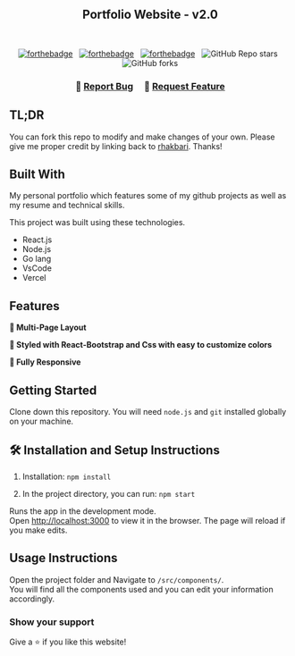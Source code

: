 <h2 align="center">
  Portfolio Website - v2.0<br/>
 
</h2>

<br/>

<center>

[![forthebadge](https://forthebadge.com/images/badges/built-with-love.svg)](https://forthebadge.com) &nbsp;
[![forthebadge](https://forthebadge.com/images/badges/made-with-javascript.svg)](https://forthebadge.com) &nbsp;
[![forthebadge](https://forthebadge.com/images/badges/open-source.svg)](https://forthebadge.com) &nbsp;
![GitHub Repo stars](https://img.shields.io/github/stars/rhakbari/Portfolio?color=red&logo=github&style=for-the-badge) &nbsp;
![GitHub forks](https://img.shields.io/github/forks/rhakbari/Portfolio?color=red&logo=github&style=for-the-badge)

</center>

<h3 align="center">
    🔹
    <a href="https://github.com/rhakbari/Portfolio/issues">Report Bug</a> &nbsp; &nbsp;
    🔹
    <a href="https://github.com/rhakbari/Portfolio/issues">Request Feature</a>
</h3>

## TL;DR

You can fork this repo to modify and make changes of your own. Please give me proper credit by linking back to [rhakbari](https://github.com/rhakbari/portfolio). Thanks!

## Built With

My personal portfolio which features some of my github projects as well as my resume and technical skills.<br/>

This project was built using these technologies.

- React.js
- Node.js
- Go lang 
- VsCode
- Vercel

## Features

**📖 Multi-Page Layout**

**🎨 Styled with React-Bootstrap and Css with easy to customize colors**

**📱 Fully Responsive**

## Getting Started

Clone down this repository. You will need `node.js` and `git` installed globally on your machine.

## 🛠 Installation and Setup Instructions

1. Installation: `npm install`

2. In the project directory, you can run: `npm start`

Runs the app in the development mode.\
Open [http://localhost:3000](http://localhost:3000) to view it in the browser.
The page will reload if you make edits.

## Usage Instructions

Open the project folder and Navigate to `/src/components/`. <br/>
You will find all the components used and you can edit your information accordingly.

### Show your support

Give a ⭐ if you like this website!
